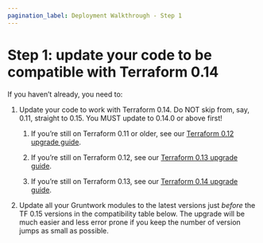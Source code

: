 ```yaml
---
pagination_label: Deployment Walkthrough - Step 1
---
```


# Step 1: update your code to be compatible with Terraform 0.14

If you haven’t already, you need to:

1.  Update your code to work with Terraform 0.14. Do NOT skip from, say, 0.11, straight to 0.15. You MUST update to
    0.14.0 or above first!

    1.  If you’re still on Terraform 0.11 or older, see our
        [Terraform 0.12 upgrade guide](https://docs.gruntwork.io/guides/upgrading-to-tf12-tg19/).

    2.  If you’re still on Terraform 0.12, see our
        [Terraform 0.13 upgrade guide](/guides/stay-up-to-date/terraform/0-how-to-update-to-terraform-13/0-intro.md).

    3.  If you’re still on Terraform 0.13, see our
        [Terraform 0.14 upgrade guide](/guides/stay-up-to-date/terraform/1-how-to-update-to-terraform-14/0-intro.md).

2.  Update all your Gruntwork modules to the latest versions just _before_ the TF 0.15 versions in the compatibility
    table below. The upgrade will be much easier and less error prone if you keep the number of version jumps as small
    as possible.

